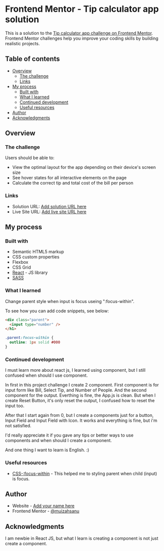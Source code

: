 # Frontend Mentor - Tip calculator app solution

This is a solution to the [Tip calculator app challenge on Frontend Mentor](https://www.frontendmentor.io/challenges/tip-calculator-app-ugJNGbJUX). Frontend Mentor challenges help you improve your coding skills by building realistic projects.

## Table of contents

- [Overview](#overview)
  - [The challenge](#the-challenge)
  - [Links](#links)
- [My process](#my-process)
  - [Built with](#built-with)
  - [What I learned](#what-i-learned)
  - [Continued development](#continued-development)
  - [Useful resources](#useful-resources)
- [Author](#author)
- [Acknowledgments](#acknowledgments)

## Overview

### The challenge

Users should be able to:

- View the optimal layout for the app depending on their device's screen size
- See hover states for all interactive elements on the page
- Calculate the correct tip and total cost of the bill per person

### Links

- Solution URL: [Add solution URL here](https://your-solution-url.com)
- Live Site URL: [Add live site URL here](https://your-live-site-url.com)

## My process

### Built with

- Semantic HTML5 markup
- CSS custom properties
- Flexbox
- CSS Grid
- [React](https://reactjs.org/) - JS library
- [SASS](https://sass-lang.com/)

### What I learned

Change parent style when input is focus useing ":focus-within".

To see how you can add code snippets, see below:

```html
<div class="parent">
  <input type="number" />
</h1>
```
```css
.parent:focus-within {
  outline: 1px solid #000
}
```

### Continued development

I must learn more about react js, I learned using component, but I still confused when should I use component. 

In first in this project challenge I create 2 component. First component is for input form like Bill, Select Tip, and Number of People. And the second component for the output. Everthing is fine, the App.js is clean. But when I create Reset Button, it's only reset the output, I confused how to reset the input too.

After that I start again from 0, but I create a components just for a button, Input Field and Input Field with Icon. It works and everything is fine, but i'm not satisfied.

I'd really appreciate it if you gave any tips or better ways to use components and when should I create a component.

And one thing I want to learn is English. :)

### Useful resources

- [CSS-:focus-within](https://anjandutta.com/change-parent-element-property-on-focus-of-child-in-css/) - This helped me to styling parent when child (input) is focus.

## Author

- Website - [Add your name here](https://www.your-site.com)
- Frontend Mentor - [@muizahsanu](https://www.frontendmentor.io/profile/muizahsanu)

## Acknowledgments

I am newbie in React JS, but what I learn is creating a component is not just create a component.
